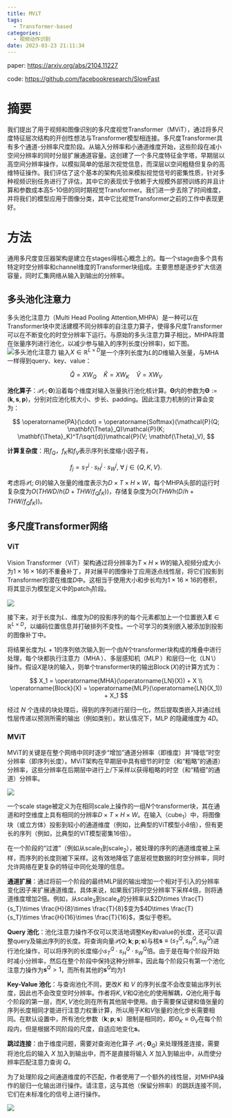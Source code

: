 ```yaml
---
title: MViT
tags:
  - Transformer-based
categories:
  - 视频动作识别
date: 2023-03-23 21:11:34
---
```



paper: https://arxiv.org/abs/2104.11227

code: https://github.com/facebookresearch/SlowFast

# 摘要

我们提出了用于视频和图像识别的多尺度视觉Transformer（MViT），通过将多尺度特征层次结构的开创性想法与Transformer模型相连接。多尺度Transformer具有多个通道-分辨率尺度阶段。从输入分辨率和小通道维度开始，这些阶段在减小空间分辨率的同时分层扩展通道容量。这创建了一个多尺度特征金字塔，早期层以高空间分辨率操作，以模拟简单的低层次视觉信息，而深层以空间粗糙但复杂的高维特征操作。我们评估了这个基本的架构先验来模拟视觉信号的密集性质，针对多种视频识别任务进行了评估，其中它的表现优于依赖于大规模外部预训练的并且计算和参数成本高5-10倍的同时期视觉Transformer。我们进一步去除了时间维度，并将我们的模型应用于图像分类，其中它比视觉Transformer之前的工作中表现更好。

<!--more-->

# 方法

通用多尺度变压器架构是建立在stages得核心概念上的。每一个stage由多个具有特定时空分辨率和channel维度的Transformer块组成。主要思想是逐步扩大信道容量，同时汇集网络从输入到输出的分辨率。

## 多头池化注意力

多头池化注意力（Multi Head Pooling Attention,MHPA）是一种可以在Transformer块中灵活建模不同分辨率的自注意力算子，使得多尺度Transformer可以在不断变化的时空分辨率下运行。与原始的多头注意力算子相比，MHPA将潜在张量序列进行池化，以减少参与输入的序列长度(分辨率)，如下图。
![多头池化注意力](https://yic-123.oss-cn-guangzhou.aliyuncs.com//img/20230326125003.png)
输入$X \in \mathbb{R}^{L \times D}$是一个序列长度为$L$的$D$维输入张量，与MHA一样得到query、key、value：

$$
\hat{Q} = XW_{Q} \quad \hat{K} = XW_{K} \quad \hat{V} = XW_{V}
$$

**池化算子**：$\mathcal{P}(\cdot ; \mathbf{\Theta})$沿着每个维度对输入张量执行池化核计算。$\mathbf{\Theta}$内的参数为$\mathbf{\Theta} := (\mathbf{k}, \mathbf{s}, \mathbf{p})$，分别对应池化核大小、步长、padding。因此注意力机制的计算会变为：

$$
\operatorname{PA}(\cdot) = \operatorname{Softmax}(\mathcal{P}(Q; \mathbf{\Theta}_Q)\mathcal{P}(K; \mathbf{\Theta}_K)^T/\sqrt{d})\mathcal{P}(V; \mathbf{\Theta}_V),
$$

**计算复杂度**：用$f_Q$，$f_K$和$f_V$表示序列长度缩小因子有，

$$ f_j = s^j_T \cdot s^j_H \cdot s^j_W, \ \forall \ j \in \{Q,K,V\}. $$ 

考虑将$\mathcal{P}(; \Theta)$的输入张量的维度表示为$D \times T \times H \times W$，每个MHPA头部的运行时复杂度为$O(THW D/h (D+THW/f_Qf_K))$，存储复杂度为$O(THWh(D/h + THW/f_Qf_K))$。 

## 多尺度Transformer网络

### ViT

Vision Transformer（ViT）架构通过将分辨率为$T\times H \times W$的输入视频分成大小为$1\times 16 \times 16$的不重叠补丁，并对展平的图像补丁应用逐点线性层，将它们投影到Transformer的潜在维度$D$中。这相当于使用大小和步长均为$1\times 16 \times 16$的卷积，将其显示为模型定义中的patch$_1$阶段。

![](https://yic-123.oss-cn-guangzhou.aliyuncs.com//img/20230327181457.png)

接下来，对于长度为$L$、维度为$D$的投影序列的每个元素都加上一个位置嵌入$\mathbf{E} \in \mathbb{R}^{L \times D}$，以编码位置信息并打破排列不变性。一个可学习的类别嵌入被添加到投影的图像补丁中。

将结果长度为$L+1$的序列依次输入到一个由$N$个transformer块构成的堆叠中进行处理，每个块都执行注意力（$\operatorname{MHA}$）、多层感知机（$\operatorname{MLP}$）和层归一化（$\operatorname{LN}$\）操作。假设$X$是块的输入，则单个transformer块的输出$\operatorname{Block}(X)$的计算方式为：

$$
X_1 = \operatorname{MHA}(\operatorname{LN}(X)) + X \\
\operatorname{Block}(X) = \operatorname{MLP}(\operatorname{LN}(X_1)) + X_1
$$

经过 $N$ 个连续的块处理后，得到的序列进行层归一化，然后提取类嵌入并通过线性层传递以预测所需的输出（例如类别）。默认情况下，MLP 的隐藏维度为 $4D$。

### MViT

MViT的关键是在整个网络中同时逐步“增加”通道分辨率（即维度）并“降低”时空分辨率（即序列长度）。MViT架构在早期层中具有细节的时空（和“粗略”的通道）分辨率，这些分辨率在后期层中进行上/下采样以获得粗略的时空（和“精细”的通道）分辨率。

![](https://yic-123.oss-cn-guangzhou.aliyuncs.com//img/20230327193043.png)

一个scale stage被定义为在相同scale上操作的一组$N$个transformer块，其在通道和时空维度上具有相同的分辨率$D\times T\times H\times W$。在输入（cube$_1$）中，将图像块（或立方体）投影到较小的通道维度（例如，比典型的ViT模型小8倍），但有更长的序列（例如，比典型的ViT模型密集16倍）。

在一个阶段的“过渡”（例如从scale$_1$到scale$_2$），被处理的序列的通道维度被上采样，而序列的长度则被下采样。这有效地降低了底层视觉数据的时空分辨率，同时允许网络在更复杂的特征中同化处理的信息。

**通道扩展**：通过将前一个阶段的最终MLP层的输出增加一个相对于引入的分辨率变化因子来扩展通道维度。具体来说，如果我们将时空分辨率下采样4倍，则将通道维度增加2倍。例如，从scale$_3$到scale$_4$的分辨率从$2D\times \frac{T}{s_T}\times \frac{H}{8}\times \frac{T}{8}$变为$4D\times \frac{T}{s_T}\times \frac{H}{16}\times \frac{T}{16}$，类似于卷积。

**Query 池化**：池化注意力操作不仅可以灵活地调整Key和value的长度，还可以调整query及输出序列的长度。将查询向量$\mathcal{P}(Q; \mathbf{k}; \mathbf{p}; \mathbf{s})$与核$\mathbf{s} \equiv (s^Q_T,s^Q_H,s^Q_W)$进行池化操作，可以将序列的长度缩小$s^Q_T \cdot s^Q_H \cdot s^Q_W$倍。由于是在每个阶段开始时减小分辨率，然后在整个阶段中保持这种分辨率，因此每个阶段只有第一个池化注意力操作为$\mathbf{s}^Q > 1$，而所有其他的$\mathbf{s}^Q$均为1

**Key-Value 池化**：与查询池化不同，更改$K$ 和 $V$ 的序列长度不会改变输出序列长度，因此也不会改变空时分辨率。作者将$K,V$和$Q$池化的使用解耦，$Q$池化用于每个阶段的第一层，而$K,V$池化则在所有其他层中使用。由于需要保证键和值张量的序列长度相同才能进行注意力权重计算，所以用于$K$和$V$张量的池化步长需要相同。在默认设置中，所有池化参数（$\mathbf{k}; \mathbf{p}; \mathbf{s}$）限制是相同的，即$\Theta_K \equiv \Theta_V$在每个阶段内，但是根据不同阶段的尺度，自适应地变化$\mathbf{s}$。

**跳过连接**：由于维度问题，需要对查询池化算子 $\mathcal{P}(\cdot ; \mathbf{\Theta}_Q)$ 来处理残差连接，需要将池化后的输入 $X$ 加入到输出中，而不是直接将输入 $X$ 加入到输出中，从而使分辨率匹配注意力查询 $Q$。

为了处理阶段之间通道维度的不匹配，作者使用了一个额外的线性层，对MHPA操作的层归一化输出进行操作。请注意，这与其他（保留分辨率）的跳跃连接不同，它们在未标准化的信号上进行操作。

![](https://yic-123.oss-cn-guangzhou.aliyuncs.com//img/20230327212411.png)

